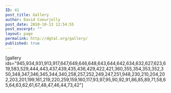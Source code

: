 ```yaml
---
ID: 41
post_title: Gallery
author: David Coeurjolly
post_date: 2010-10-13 12:54:55
post_excerpt: ""
layout: page
permalink: http://dgtal.org/gallery/
published: true
---
```

[gallery ids="945,934,931,913,917,647,649,646,648,643,644,642,634,632,627,623,619,583,529,444,443,437,439,435,436,429,422,421,360,355,354,353,352,350,348,347,346,345,344,340,258,257,252,249,247,251,948,230,210,204,202,203,201,199,161,219,220,259,159,160,117,93,97,95,90,92,91,86,85,89,71,58,65,64,63,62,61,67,48,47,46,44,73,42"]

&nbsp;